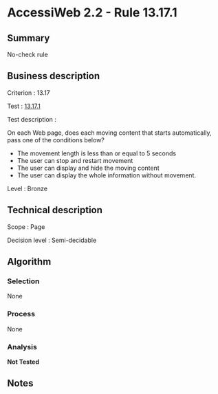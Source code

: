# AccessiWeb 2.2 - Rule 13.17.1

## Summary

No-check rule

## Business description

Criterion : 13.17

Test : [13.17.1](http://www.accessiweb.org/index.php/accessiweb-22-english-version.html#test-13-17-1)

Test description :

 On each Web page, does each moving content that starts automatically, pass one of the conditions below? 

 * The movement length is less than or equal to 5 seconds
 * The user can stop and restart movement
 * The user can display and hide the moving content
 * The user can display the whole information without movement.
 

Level : Bronze 

## Technical description

Scope : Page

Decision level : Semi-decidable

## Algorithm

### Selection

None

### Process

None

### Analysis

**Not Tested**

## Notes

